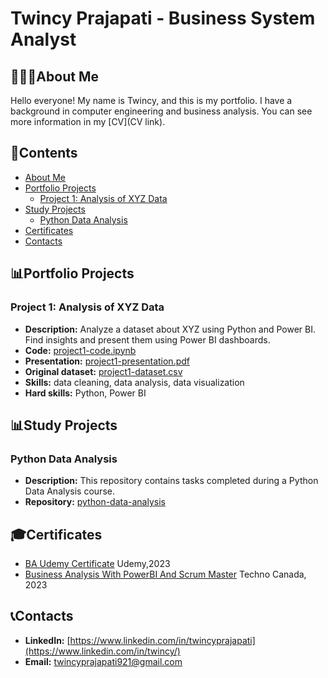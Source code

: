 # Twincy Prajapati - Business System Analyst
## 👩🏻‍💻About Me
Hello everyone! My name is Twincy, and this is my portfolio. I have a background in computer engineering and business analysis. You can see more information in my [CV](CV link).

## 📃Contents
- [About Me](#about-me)
- [Portfolio Projects](#portfolio-projects)
  - [Project 1: Analysis of XYZ Data](#project-1-analysis-of-xyz-data)
- [Study Projects](#study-projects)
  - [Python Data Analysis](#python-data-analysis)
- [Certificates](#certificates)
- [Contacts](#contacts)

## 📊Portfolio Projects
### Project 1: Analysis of XYZ Data
- **Description:** Analyze a dataset about XYZ using Python and Power BI. Find insights and present them using Power BI dashboards.
- **Code:** [project1-code.ipynb](project1-code.ipynb)
- **Presentation:** [project1-presentation.pdf](project1-presentation.pdf)
- **Original dataset:** [project1-dataset.csv](project1-dataset.csv)
- **Skills:** data cleaning, data analysis, data visualization
- **Hard skills:** Python, Power BI

## 📊Study Projects
### Python Data Analysis
- **Description:** This repository contains tasks completed during a Python Data Analysis course.
- **Repository:** [python-data-analysis](python-data-analysis)

## 🎓Certificates
- [BA Udemy Certificate](https://github.com/Twincy-Prajapati/Twincy-Prajapati/blob/main/Certificates/BA%20Udemy%20Certificate.pdf) Udemy,2023
- [Business Analysis With PowerBI And Scrum Master](https://github.com/Twincy-Prajapati/Twincy-Prajapati/blob/main/Certificates/Business%20Analysis%20With%20Power%20Bi%20And%20Scrum%20Master.pdf) Techno Canada, 2023 

## 📞Contacts
- **LinkedIn:** [https://www.linkedin.com/in/twincyprajapati](https://www.linkedin.com/in/twincy/)
- **Email:** twincyprajapati921@gmail.com

